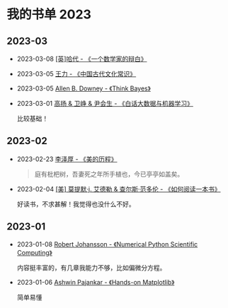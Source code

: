 # 我的书单 2023

[annotation]: [id] (60caebbc-13f4-4d06-9c81-4a3dbb116580)
[annotation]: [status] (public)
[annotation]: [create_time] (2023-01-06 16:02:10)
[annotation]: [category] (读书笔记)
[annotation]: [tags] ()
[annotation]: [comments] (true)
[annotation]: [url] (http://blog.ccyg.studio/article/60caebbc-13f4-4d06-9c81-4a3dbb116580)

## 2023-03

- 2023-03-08 [[英]哈代 - 《一个数学家的辩白》](https://book.douban.com/subject/2135227/)

- 2023-03-05 [王力 - 《中国古代文化常识》](https://book.douban.com/subject/2747765/)

- 2023-03-05 [Allen B. Downey - 《Think Bayes》](#)

- 2023-03-01 [高扬 & 卫峥 & 尹会生 - 《白话大数据与机器学习》](https://book.douban.com/subject/26832701/)

    比较基础！

## 2023-02

- 2023-02-23 [李泽厚 - 《美的历程》](https://book.douban.com/subject/3410718/)

    > 庭有枇杷树，吾妻死之年所手植也，今已亭亭如盖矣。

- 2023-02-04 [[美] 莫提默·j. 艾德勒 & 查尔斯·范多伦 - 《如何阅读一本书》](https://book.douban.com/subject/1013208/)

    好读书，不求甚解！我觉得也没什么不好。

## 2023-01

- 2023-01-08 [Robert Johansson  - 《Numerical Python Scientific Computing》](#)

    内容挺丰富的，有几章我能力不够，比如偏微分方程。

- 2023-01-06 [Ashwin Pajankar  - 《Hands-on Matplotlib》](#)

    简单易懂
